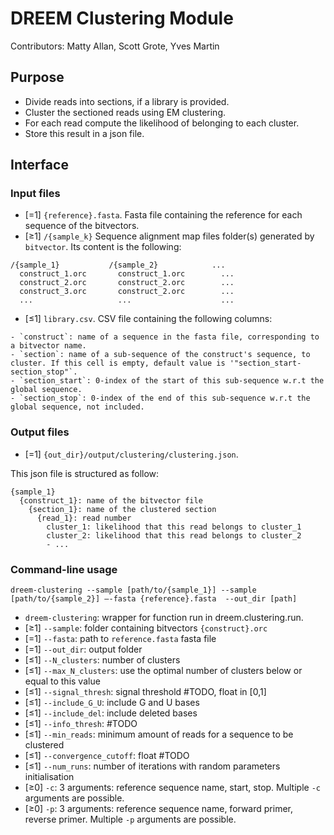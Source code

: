 
# DREEM Clustering Module
Contributors: Matty Allan, Scott Grote, Yves Martin

## Purpose
- Divide reads into sections, if a library is provided.
- Cluster the sectioned reads using EM clustering.
- For each read compute the likelihood of belonging to each cluster. 
- Store this result in a json file.

## Interface

### Input files
- [=1] `{reference}.fasta`. Fasta file containing the reference for each sequence of the bitvectors. 
- [≥1] ```/{sample_k}``` Sequence alignment map files folder(s) generated by ```bitvector```. Its content is the following:
```
/{sample_1}           /{sample_2}            ...
  construct_1.orc       construct_1.orc        ...
  construct_2.orc       construct_2.orc        ...
  construct_3.orc       construct_2.orc        ...
  ...                   ...                    ...
```
- [≤1] `library.csv`. CSV file containing the following columns:
```
- `construct`: name of a sequence in the fasta file, corresponding to a bitvector name.
- `section`: name of a sub-sequence of the construct's sequence, to cluster. If this cell is empty, default value is '"section_start-section_stop"`.
- `section_start`: 0-index of the start of this sub-sequence w.r.t the global sequence.
- `section_stop`: 0-index of the end of this sub-sequence w.r.t the global sequence, not included.
```

### Output files
- [=1] `{out_dir}/output/clustering/clustering.json`. 

This json file is structured as follow:

```
{sample_1}
  {construct_1}: name of the bitvector file
    {section_1}: name of the clustered section
      {read_1}: read number
        cluster_1: likelihood that this read belongs to cluster_1
        cluster_2: likelihood that this read belongs to cluster_2
        - ...
```
        
### Command-line usage

```
dreem-clustering --sample [path/to/{sample_1}] --sample [path/to/{sample_2}] —-fasta {reference}.fasta  --out_dir [path]
```

- `dreem-clustering`: wrapper for function run in dreem.clustering.run.
- [≥1] `--sample`: folder containing bitvectors `{construct}.orc`
- [=1] `--fasta`: path to `reference.fasta` fasta file
- [=1] `--out_dir`: output folder
- [≤1] `--N_clusters`: number of clusters
- [≤1] `--max_N_clusters`: use the optimal number of clusters below or equal to this value
- [≤1] `--signal_thresh`: signal threshold #TODO, float in [0,1]
- [≤1] `--include_G_U`: include G and U bases 
- [≤1] `--include_del`: include deleted bases
- [≤1] `--info_thresh`: #TODO
- [≤1] `--min_reads`: minimum amount of reads for a sequence to be clustered
- [≤1] `--convergence_cutoff`: float #TODO
- [≤1] `--num_runs`: number of iterations with random parameters initialisation
- [≥0] `-c`: 3 arguments: reference sequence name, start, stop. Multiple `-c` arguments are possible.
- [≥0] `-p`: 3 arguments: reference sequence name, forward primer, reverse primer. Multiple `-p` arguments are possible.
